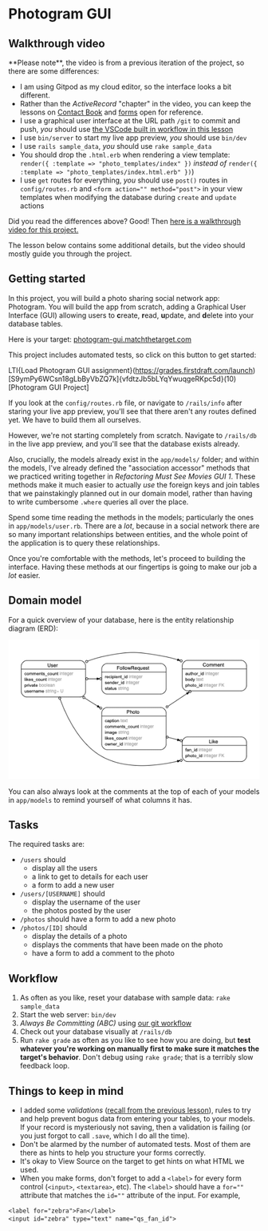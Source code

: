# Photogram GUI

## Walkthrough video

<div class="bg-red-100 py-1 px-5" markdown="1">
**Please note**, the video is from a previous iteration of the project, so there are some differences:

- I am using Gitpod as my cloud editor, so the interface looks a bit different.
- Rather than the _ActiveRecord_ "chapter" in the video, you can keep the lessons on [Contact Book](https://learn.firstdraft.com/lessons/130-contact-book-first-database) and [forms](https://learn.firstdraft.com/lessons/102-query-strings-and-forms) open for reference.
- I use a graphical user interface at the URL path `/git` to commit and push, _you_ should use [the VSCode built in workflow in this lesson](https://learn.firstdraft.com/lessons/50-git-commit-and-push)
- I use `bin/server` to start my live app preview, _you_ should use `bin/dev`
- I use `rails sample_data`, _you_ should use `rake sample_data`
- You should drop the `.html.erb` when rendering a view template:
    `render({ :template => "photo_templates/index" })` 
    _instead of_ 
    `render({ :template => "photo_templates/index.html.erb" })`)
- I use `get` routes for everything, _you_ should use `post()` routes in `config/routes.rb` and `<form action="" method="post">`  in your view templates when modifying the database during `create` and `update` actions
</div>

Did you read the differences above? Good! Then [here is a walkthrough video for this project.](https://share.descript.com/view/sYmmL9OgLIN)

The lesson below contains some additional details, but the video should mostly guide you through the project.

## Getting started

In this project, you will build a photo sharing social network app: Photogram. You will build the app from scratch, adding a Graphical User Interface (GUI) allowing users to **c**reate, **r**ead, **u**pdate, and **d**elete into your database tables.

Here is your target: [photogram-gui.matchthetarget.com](https://photogram-gui.matchthetarget.com/)

This project includes automated tests, so click on this button to get started:

LTI{Load Photogram GUI assignment}(https://grades.firstdraft.com/launch)[S9ymPy6WCsn18gLbByVbZQ7k]{vfdtzJb5bLYqYwuqgeRKpc5d}(10)[Photogram GUI Project]

If you look at the `config/routes.rb` file, or navigate to `/rails/info` after staring your live app preview, you'll see that there aren't any routes defined yet. We have to build them all ourselves.

However, we're not starting completely from scratch. Navigate to `/rails/db` in the live app preview, and you'll see that the database exists already.

Also, crucially, the models already exist in the `app/models/` folder; and within the models, I've already defined the "association accessor" methods that we practiced writing together in _Refactoring Must See Movies GUI 1_. These methods make it much easier to actually _use_ the foreign keys and join tables that we painstakingly planned out in our domain model, rather than having to write cumbersome `.where` queries all over the place.

Spend some time reading the methods in the models; particularly the ones in `app/models/user.rb`. There are a _lot_, because in a social network there are so many important relationships between entities, and the whole point of the application is to query these relationships.

Once you're comfortable with the methods, let's proceed to building the interface. Having these methods at our fingertips is going to make our job a _lot_ easier.

## Domain model

For a quick overview of your database, here is the entity relationship diagram (ERD):

![Domain Model](assets/erd.png)

You can also always look at the comments at the top of each of your models in `app/models` to remind yourself of what columns it has.

## Tasks

The required tasks are:

 - `/users` should
    - display all the users
    - a link to get to details for each user
    - a form to add a new user
 - `/users/[USERNAME]` should
    - display the username of the user
    - the photos posted by the user
 - `/photos` should have a form to add a new photo
 - `/photos/[ID]` should
    - display the details of a photo
    - displays the comments that have been made on the photo
    - have a form to add a comment to the photo

## Workflow

 1. As often as you like, reset your database with sample data: `rake sample_data`
 2. Start the web server: `bin/dev`
 3. *Always Be Committing (ABC)* using [our git workflow](https://learn.firstdraft.com/lessons/50-git-commit-and-push)
 4. Check out your database visually at `/rails/db`
 5. Run `rake grade` as often as you like to see how you are doing, but **test whatever you're working on manually first to make sure it matches the target's behavior**. Don't debug using `rake grade`; that is a terribly slow feedback loop.

## Things to keep in mind

- I added some _validations_ ([recall from the previous lesson](https://learn.firstdraft.com/lessons/152-data-integrity-with-validations)), rules to try and help prevent bogus data from entering your tables, to your models. If your record is mysteriously not saving, then a validation is failing (or you just forgot to call `.save`, which I do all the time).
- Don't be alarmed by the number of automated tests. Most of them are there as hints to help you structure your forms correctly.
- It's okay to View Source on the target to get hints on what HTML we used.
- When you make forms, don't forget to add a `<label>` for every form control (`<input>`, `<textarea>`, etc). The `<label>` should have a `for=""` attribute that matches the `id=""` attribute of the input. For example,

```erb
<label for="zebra">Fan</label>
<input id="zebra" type="text" name="qs_fan_id">
```
